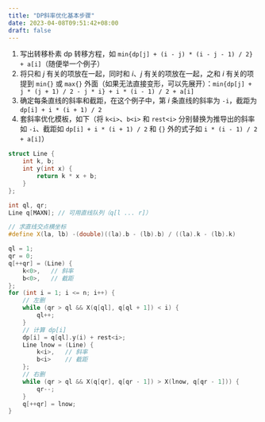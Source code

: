 ```yaml
---
title: "DP斜率优化基本步骤"
date: 2023-04-08T09:51:42+08:00
draft: false
---
```


1. 写出转移朴素 dp 转移方程，如 `min{dp[j] + (i - j) * (i - j - 1) / 2} + a[i]`（随便举一个例子）
2. 将只和 $j$ 有关的项放在一起，同时和 $i$、$j$ 有关的项放在一起，之和 $i$ 有关的项提到 `min{}` 或 `max{}` 外面（如果无法直接变形，可以先展开）：`min{dp[j] + j * (j + 1) / 2 - j * i} + i * (i - 1) / 2 + a[i]`
3. 确定每条直线的斜率和截距，在这个例子中，第 $i$ 条直线的斜率为 `-i`，截距为 `dp[i] + i * (i + 1) / 2`
4. 套斜率优化模板，如下（将 `k<i>`、`b<i>` 和 `rest<i>` 分别替换为推导出的斜率如 `-i`、截距如 `dp[i] + i * (i + 1) / 2` 和 `{}` 外的式子如 `i * (i - 1) / 2 + a[i]`）

``` cpp
struct Line {
    int k, b;
    int y(int x) {
        return k * x + b;
    }
};

int ql, qr;
Line q[MAXN]; // 可用直线队列（q[l ... r]）

// 求直线交点横坐标
#define X(la, lb) -(double)((la).b - (lb).b) / ((la).k - (lb).k)

ql = 1;
qr = 0;
q[++qr] = (Line) {
    k<0>,   // 斜率
    b<0>,   // 截距
};
for (int i = 1; i <= n; i++) {
    // 左删
    while (qr > ql && X(q[ql], q[ql + 1]) < i) {
        ql++;
    }
    // 计算 dp[i]
    dp[i] = q[ql].y(i) + rest<i>;
    Line lnow = (Line) {
        k<i>,   // 斜率
        b<i>    // 截距
    };
    // 右删
    while (qr > ql && X(q[qr], q[qr - 1]) > X(lnow, q[qr - 1])) {
        qr--;
    }
    q[++qr] = lnow;
}
```